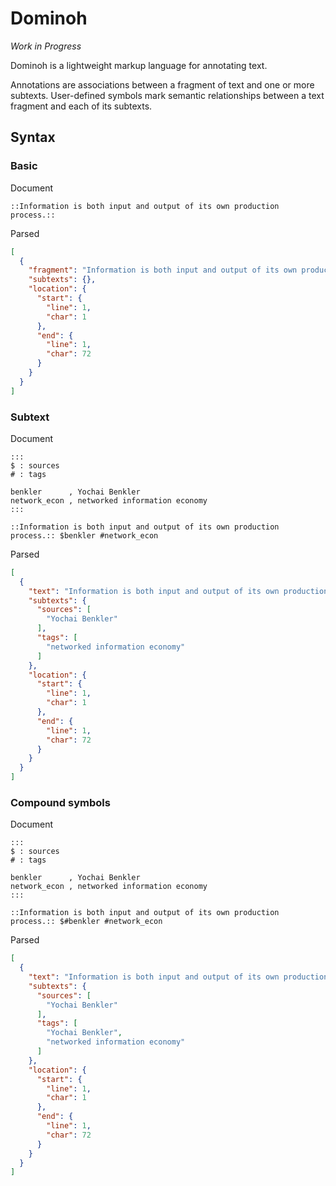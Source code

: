 # Dominoh

_Work in Progress_

Dominoh is a lightweight markup language for annotating text. 

Annotations are associations between a fragment of text and one or more subtexts. 
User-defined symbols mark semantic relationships between a text fragment and 
each of its subtexts.


## Syntax


### Basic

Document

```
::Information is both input and output of its own production process.::
```

Parsed

```json
[
  {
    "fragment": "Information is both input and output of its own production process.",
    "subtexts": {},
    "location": {
      "start": {
        "line": 1,
        "char": 1
      },
      "end": {
        "line": 1,
        "char": 72 
      }
    }
  }
]
```


### Subtext

Document

```
:::
$ : sources
# : tags

benkler      , Yochai Benkler
network_econ , networked information economy
:::

::Information is both input and output of its own production process.:: $benkler #network_econ
```

Parsed

```json
[
  {
    "text": "Information is both input and output of its own production process.",
    "subtexts": {
      "sources": [
        "Yochai Benkler"
      ],
      "tags": [
        "networked information economy"
      ]
    },
    "location": {
      "start": {
        "line": 1,
        "char": 1
      },
      "end": {
        "line": 1,
        "char": 72 
      }
    }
  }
]
```


### Compound symbols

Document

```
:::
$ : sources
# : tags

benkler      , Yochai Benkler
network_econ , networked information economy
:::

::Information is both input and output of its own production process.:: $#benkler #network_econ
```

Parsed

```json
[
  {
    "text": "Information is both input and output of its own production process.",
    "subtexts": {
      "sources": [
        "Yochai Benkler"
      ],
      "tags": [
        "Yochai Benkler",
        "networked information economy"
      ]
    },
    "location": {
      "start": {
        "line": 1,
        "char": 1
      },
      "end": {
        "line": 1,
        "char": 72 
      }
    }
  }
]
```
